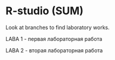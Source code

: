 # R-studio (SUM)
Look at branches to find laboratory works.

LABA 1 - первая лабораторная работа

LABA 2 - вторая лабораторная работа
